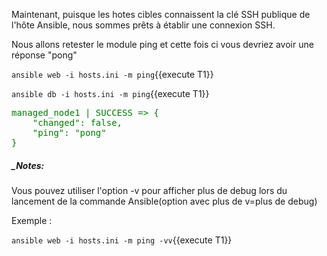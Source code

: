

Maintenant, puisque les hotes cibles connaissent la clé SSH publique de l'hôte Ansible, nous sommes prêts à établir une connexion SSH.

Nous allons retester le module ping et cette fois ci vous devriez avoir une réponse "pong"

`ansible web -i hosts.ini -m ping`{{execute T1}}

`ansible db -i hosts.ini -m ping`{{execute T1}}

<pre style="color: green">
managed_node1 | SUCCESS => {
    "changed": false,
    "ping": "pong"
}
</pre>


##### _Notes:

Vous pouvez utiliser l'option -v pour afficher plus de debug lors du lancement de la commande Ansible(option avec plus de v=plus de debug)

Exemple :

`ansible web -i hosts.ini -m ping -vv`{{execute T1}}

